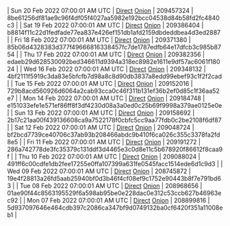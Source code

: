 | Sun 20 Feb 2022 07:00:01 AM UTC | [Direct](https://oshi.at/Dgdj) [Onion](http://5ety7tpkim5me6eszuwcje7bmy25pbtrjtue7zkqqgziljwqy3rrikqd.onion/Dgdj) | 209457324 | 8be61256df81ae9c96f4df05f4027aa5982e192bcc04538d84b58fd2fc4840c3 | 
| Sat 19 Feb 2022 07:00:01 AM UTC | [Direct](https://oshi.at/fKHW) [Onion](http://5ety7tpkim5me6eszuwcje7bmy25pbtrjtue7zkqqgziljwqy3rrikqd.onion/fKHW) | 209386404 | b8814f11c22d1fedfade77ea837e426ef151db1afd2159dbdeddbea4d3ed2887 | 
| Fri 18 Feb 2022 07:00:01 AM UTC | [Direct](https://oshi.at/EFaR) [Onion](http://5ety7tpkim5me6eszuwcje7bmy25pbtrjtue7zkqqgziljwqy3rrikqd.onion/EFaR) | 209371380 | 85b06d4328383d377f49666816338457fc7de1787edfb64e17dfcb3c985b8754 | 
| Thu 17 Feb 2022 07:00:01 AM UTC | [Direct](https://oshi.at/yFXg) [Onion](http://5ety7tpkim5me6eszuwcje7bmy25pbtrjtue7zkqqgziljwqy3rrikqd.onion/yFXg) | 209382356 | edaeb29d628530092bed346611d9394a318ec8982e1611e9df57ac6061f18024 | 
| Wed 16 Feb 2022 07:00:01 AM UTC | [Direct](https://oshi.at/iMwb) [Onion](http://5ety7tpkim5me6eszuwcje7bmy25pbtrjtue7zkqqgziljwqy3rrikqd.onion/iMwb) | 209348132 | 4bf2111f5919c3da83e5bfcfb7d98a8c8d90db3837a8edd99ebef93c1f2f2cad | 
| Tue 15 Feb 2022 07:00:01 AM UTC | [Direct](https://oshi.at/ZmGW) [Onion](http://5ety7tpkim5me6eszuwcje7bmy25pbtrjtue7zkqqgziljwqy3rrikqd.onion/ZmGW) | 209152016 | 729b8acd560926d6064a2cab93cca0c46f311b131ef36b2ef0d85c1f36aa52e7 | 
| Mon 14 Feb 2022 07:00:01 AM UTC | [Direct](https://oshi.at/zQaJ) [Onion](http://5ety7tpkim5me6eszuwcje7bmy25pbtrjtue7zkqqgziljwqy3rrikqd.onion/zQaJ) | 209184748 | e151033efe1e571ef86ff8f3df4230d08a3a0ed0c25b69f9998a379ae0125e0e | 
| Sun 13 Feb 2022 07:00:01 AM UTC | [Direct](https://oshi.at/oZFE) [Onion](http://5ety7tpkim5me6eszuwcje7bmy25pbtrjtue7zkqqgziljwqy3rrikqd.onion/oZFE) | 209158692 | 2b17c21aa00f439136608ca9a7522178f0cbfc5cc9aa77fdb0c2be2108f6df87 | 
| Sat 12 Feb 2022 07:00:01 AM UTC | [Direct](https://oshi.at/FSad) [Onion](http://5ety7tpkim5me6eszuwcje7bmy25pbtrjtue7zkqqgziljwqy3rrikqd.onion/FSad) | 209048724 | bf2bcd7739ce40706c37ab93b208466abdc9b410f6ca026c355c3378fa2fd8e5 | 
| Fri 11 Feb 2022 07:00:01 AM UTC | [Direct](https://oshi.at/ordV) [Onion](http://5ety7tpkim5me6eszuwcje7bmy25pbtrjtue7zkqqgziljwqy3rrikqd.onion/ordV) | 209191272 | 286a742778de3fc35379c131ddf3d4465e3c0d8e11c5b678920f86612f8caa9f | 
| Thu 10 Feb 2022 07:00:01 AM UTC | [Direct](https://oshi.at/YUbL) [Onion](http://5ety7tpkim5me6eszuwcje7bmy25pbtrjtue7zkqqgziljwqy3rrikqd.onion/YUbL) | 209088024 | 491ff6c00cdfe1db2fee17255e0ffa107399a631fe0545facc1514ede6d1c9d3 | 
| Wed 09 Feb 2022 07:00:01 AM UTC | [Direct](https://oshi.at/ChYo) [Onion](http://5ety7tpkim5me6eszuwcje7bmy25pbtrjtue7zkqqgziljwqy3rrikqd.onion/ChYo) | 208745872 | 19e4f28813a26fd5aab25940bf0d3b46f4cf08ef9c1752e90443b8f7e791bd63 | 
| Tue 08 Feb 2022 07:00:01 AM UTC | [Direct](https://oshi.at/eJQm) [Onion](http://5ety7tpkim5me6eszuwcje7bmy25pbtrjtue7zkqqgziljwqy3rrikqd.onion/eJQm) | 208968656 | 01ae90f44c8563195529f6a598ab95be0e228dac0e312c53ccb627b46963ec92 | 
| Mon 07 Feb 2022 07:00:01 AM UTC | [Direct](https://oshi.at/bvJY) [Onion](http://5ety7tpkim5me6eszuwcje7bmy25pbtrjtue7zkqqgziljwqy3rrikqd.onion/bvJY) | 208899816 | 5d937097646e464cdb397c2086ca347bf9d0749132ba0cf6420f351a11008eb1 | 

